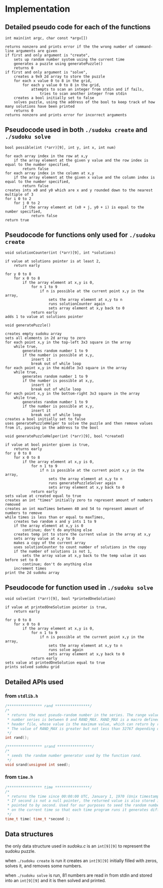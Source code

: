 # Implementation

## Detailed pseudo code for each of the functions

`int main(int argc, char const *argv[])`

```
returns nonzero and prints error if the the wrong number of command-line arguments are given
if first and only argument is "create",
    sets up random number system using the current time
    generates a puzzle using generatePuzzle()
    returns 0
if first and only argument is "solve",
    creates a 9x9 2d array to store the puzzle
    for each x value 0 to 8 in the grid,
        for each y value 0 to 8 in the grid,
            attempts to scan an integer from stdin and if fails,
                tries to scan another integer from stdin
    creates a bool initially set to false
    solves puzzle, using the address of the bool to keep track of how many solutions have been printed
    returns 0
returns nonzero and prints error for incorrect arguments
```

## Pseudocode used in both `./sudoku create` and `./sudoku solve`

`bool possible(int (*arr)[9], int y, int x, int num)`

```
for each array index in the row at x,y
    if the array element at the given y value and the row index is equal to the number specified,
        return false
for each array index in the column at x,y
    if the array element at the given x value and the column index is equal to the number specified,
        return false
creates ints x0 and y0 which are x and y rounded down to the nearest multiple of 3
for i 0 to 2
    for j 0 to 2
        if the array element at (x0 + j, y0 + i) is equal to the number specified,
            return false
return true
```

## Pseudocode for functions only used for `./sudoku create`

`void solutionCounter(int (*arr)[9], int *solutions)`

```
if value at solutions pointer is at least 2,
    return early

for y 0 to 8
    for x 0 to 8
        if the array element at x,y is 0,
            for n 1 to 9
                if n is possible at the current point x,y in the array,
                    sets the array element at x,y to n
                    runs solutionCounter again
                    sets array element at x,y back to 0
            return early
adds 1 to value at solutions pointer
```

`void generatePuzzle()`

```
creates empty sudoku array
sets all elements in 2d array to zero
for each point x,y in the top-left 3x3 square in the array
    while true,
        generates random number 1 to 9
        if the number is possible at x,y,
            insert it
            break out of while loop
for each point x,y in the middle 3x3 square in the array
    while true,
        generates random number 1 to 9
        if the number is possible at x,y,
            insert it
            break out of while loop
for each point x,y in the bottom-right 3x3 square in the array
    while true,
        generates random number 1 to 9
        if the number is possible at x,y,
            insert it
            break out of while loop
creates a bool initially set to false
uses generatePuzzleHelper to solve the puzzle and then remove values from it, passing in the address to the bool
```

`void generatePuzzleHelper(int (*arr)[9], bool *created)`

```
if value at bool pointer given is true,
    returns early
for y 0 to 8
    for x 0 to 8
        if the array element at x,y is 0,
            for n 1 to 9
                if n is possible at the current point x,y in the array,
                    sets the array element at x,y to n
                    runs generatePuzzleSolver again
                    sets array element at x,y back to 0
            return early
sets value at created equal to true
creates an int "times" initially zero to represent amount of numbers removed
creates an int maxTimes between 40 and 54 to represent amount of numbers to remove
while times is less than or equal to maxTimes,
    creates two random x and y ints 1 to 9
    if the array element at x,y is 0
        continue; don't do anything else
    creates temp int to store the current value in the array at x,y
    sets array value at x,y to 0
    makes a copy of the current array
    uses solutionCounter to count number of solutions in the copy
    if the number of solutions is not 1,
        sets the array value at x,y back to the temp value it was before set to 0
        continue; don't do anything else
    increment times
print the 2d sudoku array
```

## Pseudocode for function used in `./sudoku solve`

`void solve(int (*arr)[9], bool *printedOneSolution)`

```
if value at printedOneSolution pointer is true,
    return early

for y 0 to 8
    for x 0 to 8
        if the array element at x,y is 0,
            for n 1 to 9
                if n is possible at the current point x,y in the array,
                    sets the array element at x,y to n
                    runs solve again
                    sets array element at x,y back to 0
            return early
sets value at printedOneSolution equal to true
prints solved sudoku grid
```

## Detailed APIs used

### from `stdlib.h`

```c
/**************** rand ****************/
/*
 * returns the next pseudo-random number in the series. The range value of the 
 * number series is between 0 and RAND_MAX. RAND_MAX is a macro defined in stdlib.h 
 * header file, whose value is the maximum value, which can return by rand() function. 
 * The value of RAND_MAX is greater but not less than 32767 depending on the C libraries
 */
int rand();

/**************** srand ****************/
/*
 * seeds the random number generator used by the function rand.
 */
void srand(unsigned int seed);
```

### from `time.h`

```c
/**************** time ****************/
/*
 * returns the time since 00:00:00 UTC, January 1, 1970 (Unix timestamp) in seconds. 
 * If second is not a null pointer, the returned value is also stored in the object 
 * pointed to by second. Used for our purposes to seed the random number generator based
 * on the current time so that each time program runs it generates different numbers
 */
time_t time( time_t *second );
```

## Data structures

the only data structure used in *sudoku.c* is an `int[9][9]` to represent the sudoku puzzle.

when `./sudoku create` is run it creates an `int[9][9]` initially filled with zeros, solves it, and removes some numbers.

when `./sudoku solve` is run, 81 numbers are read in from stdin and stored into an `int[9][9]` and it is then solved and printed.
